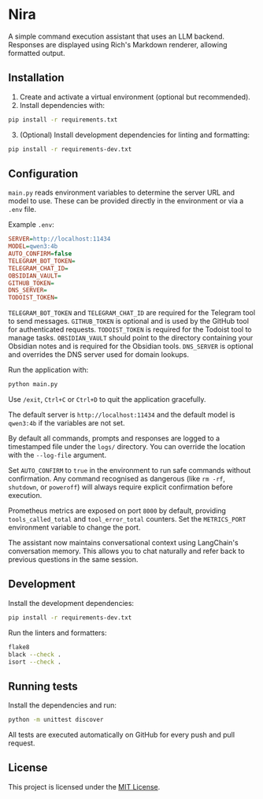# Nira

A simple command execution assistant that uses an LLM backend.
Responses are displayed using Rich's Markdown renderer, allowing formatted output.

## Installation

1. Create and activate a virtual environment (optional but recommended).
2. Install dependencies with:

```bash
pip install -r requirements.txt
```

3. (Optional) Install development dependencies for linting and formatting:

```bash
pip install -r requirements-dev.txt
```

## Configuration

`main.py` reads environment variables to determine the server URL and model to use. These can be provided directly in the environment or via a `.env` file.

Example `.env`:

```ini
SERVER=http://localhost:11434
MODEL=qwen3:4b
AUTO_CONFIRM=false
TELEGRAM_BOT_TOKEN=
TELEGRAM_CHAT_ID=
OBSIDIAN_VAULT=
GITHUB_TOKEN=
DNS_SERVER=
TODOIST_TOKEN=
```

`TELEGRAM_BOT_TOKEN` and `TELEGRAM_CHAT_ID` are required for the Telegram tool to send messages.
`GITHUB_TOKEN` is optional and is used by the GitHub tool for authenticated requests.
`TODOIST_TOKEN` is required for the Todoist tool to manage tasks.
`OBSIDIAN_VAULT` should point to the directory containing your Obsidian notes and is required for the Obsidian tools.
`DNS_SERVER` is optional and overrides the DNS server used for domain lookups.

Run the application with:

```bash
python main.py
```

Use `/exit`, `Ctrl+C` or `Ctrl+D` to quit the application gracefully.

The default server is `http://localhost:11434` and the default model is `qwen3:4b` if the variables are not set.

By default all commands, prompts and responses are logged to a timestamped file under the `logs/` directory. You can override the location with the `--log-file` argument.

Set `AUTO_CONFIRM` to `true` in the environment to run safe commands without confirmation. Any command recognised as dangerous (like `rm -rf`, `shutdown`, or `poweroff`) will always require explicit confirmation before execution.

Prometheus metrics are exposed on port `8000` by default, providing `tools_called_total` and `tool_error_total` counters. Set the `METRICS_PORT` environment variable to change the port.


The assistant now maintains conversational context using LangChain's conversation memory. This allows you to chat naturally and refer back to previous questions in the same session.

## Development

Install the development dependencies:

```bash
pip install -r requirements-dev.txt
```

Run the linters and formatters:

```bash
flake8
black --check .
isort --check .
```

## Running tests

Install the dependencies and run:

```bash
python -m unittest discover
```

All tests are executed automatically on GitHub for every push and pull request.

## License

This project is licensed under the [MIT License](LICENSE).
